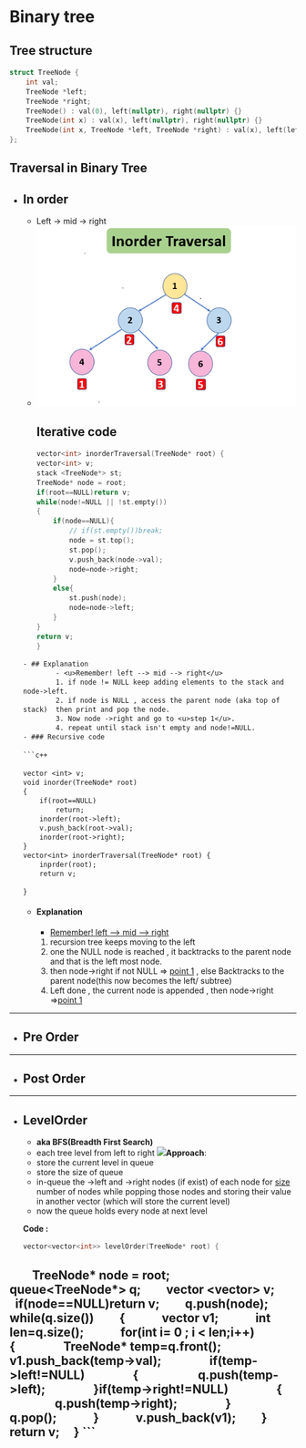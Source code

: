 # Binary tree

## Tree structure

```c++
struct TreeNode {
	int val;
	TreeNode *left;
	TreeNode *right;
	TreeNode() : val(0), left(nullptr), right(nullptr) {}
	TreeNode(int x) : val(x), left(nullptr), right(nullptr) {}
	TreeNode(int x, TreeNode *left, TreeNode *right) : val(x), left(left), right(right) {}
};
```

## Traversal in Binary Tree
- ## In order

	-  Left -> mid -> right
	- ![inorder](images/inorderTraversal.png)
		## Iterative code
		```c++
		vector<int> inorderTraversal(TreeNode* root) {
		vector<int> v;
		stack <TreeNode*> st;
		TreeNode* node = root;
		if(root==NULL)return v;
		while(node!=NULL || !st.empty())
		{
			if(node==NULL){
				// if(st.empty())break;
				node = st.top();
				st.pop();
				v.push_back(node->val);
				node=node->right;
			}
			else{
				st.push(node);
				node=node->left;
			}
		}
		return v;
		}
	```
	- ## Explanation
			- <u>Remember! left --> mid --> right</u>
			1. if node != NULL keep adding elements to the stack and node->left. 
			2. if node is NULL , access the parent node (aka top of stack)  then print and pop the node.
			3. Now node ->right and go to <u>step 1</u>.
			4. repeat until stack isn't empty and node!=NULL.
	- ### Recursive code

	```c++
	 
	vector <int> v;
	void inorder(TreeNode* root)
	{
		if(root==NULL)
			return;
		inorder(root->left);
		v.push_back(root->val);
		inorder(root->right);
	}
	vector<int> inorderTraversal(TreeNode* root) {
		inprder(root);
		return v;
	
	}
	```


	- #### Explanation
		- <u>Remember! left --> mid --> right</u>
		1.  recursion tree keeps moving to the left
		2.  one the NULL node is reached , it backtracks to the parent node and that is the  left most node.
		3. then node->right if not NULL => <u>point 1</u> , else Backtracks to the parent node(this now becomes the left/ subtree)
		4. Left done , the current node is appended , then node->right =><u>point 1</u> 
---
- ## Pre Order
---
- ## Post Order
---
- ## LevelOrder
	- **aka BFS(Breadth First Search)**
	- each tree level from left to right
	![](levelorder.bmp)**Approach**:
	- store the current level in queue
	- store the size of queue
	- in-queue the ->left and ->right nodes (if exist) of each node for <u>size</u> number of nodes while popping those nodes and storing their value in another vector (which will store the current level)
	- now the queue holds every node at next level

 
	**Code :**
	```c++
	vector<vector<int>> levelOrder(TreeNode* root) {
        TreeNode* node = root;
        queue<TreeNode*> q;
        vector <vector<int>> v;
        if(node==NULL)return v;
        q.push(node);
        while(q.size())
        {
            vector <int> v1;
            int len=q.size();
            for(int i= 0 ; i < len;i++)
            {
                TreeNode* temp=q.front();
                v1.push_back(temp->val);
                if(temp->left!=NULL)
                {
                    q.push(temp->left);
                }if(temp->right!=NULL)
                {
                    q.push(temp->right);
                }
                q.pop();
            }
            v.push_back(v1);
        }
        return v;
    }
	```
---
